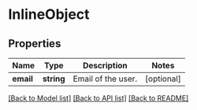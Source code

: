 # InlineObject

## Properties
Name | Type | Description | Notes
------------ | ------------- | ------------- | -------------
**email** | **string** | Email of the user. | [optional] 

[[Back to Model list]](../README.md#documentation-for-models) [[Back to API list]](../README.md#documentation-for-api-endpoints) [[Back to README]](../README.md)


